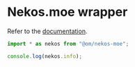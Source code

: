 # Nekos.moe wrapper

Refer to the [documentation](https://nekos-moe-wrapper.vercel.app).

```js
import * as nekos from "@om/nekos-moe";

console.log(nekos.info);
```
